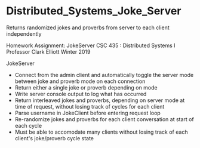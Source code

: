 # Distributed_Systems_Joke_Server
Returns randomized jokes and proverbs from server to each client independently

Homework Assignment: JokeServer
CSC 435 : Distributed Systems I
Professor Clark Elliott
Winter 2019

JokeServer
-	Connect from the admin client and automatically toggle the 
	server mode between joke and proverb mode on each connection
-	Return either a single joke or proverb depending on mode
-	Write server console output to log what has occurred
-	Return interleaved jokes and proverbs, depending on server
	mode at time of request, without losing track of cycles for
	each client
-	Parse username in JokeClient before entering request loop
-	Re-randomize jokes and proverbs for each client conversation
	at start of each cycle
-	Must be able to accomodate many clients without losing track
	of each client's joke/proverb cycle state
